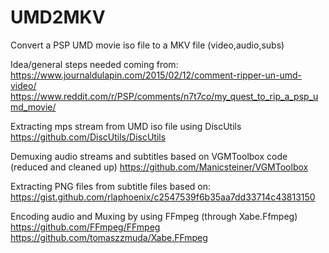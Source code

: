 # UMD2MKV
Convert a PSP UMD movie iso file to a MKV file (video,audio,subs)





Idea/general steps needed coming from:
https://www.journaldulapin.com/2015/02/12/comment-ripper-un-umd-video/
https://www.reddit.com/r/PSP/comments/n7t7co/my_quest_to_rip_a_psp_umd_movie/

Extracting mps stream from UMD iso file using DiscUtils
https://github.com/DiscUtils/DiscUtils 

Demuxing audio streams and subtitles based on VGMToolbox code (reduced and cleaned up)
https://github.com/Manicsteiner/VGMToolbox

Extracting PNG files from subtitle files based on:
https://gist.github.com/rlaphoenix/c2547539f6b35aa7dd33714c43813150

Encoding audio and Muxing by using FFmpeg (through Xabe.Ffmpeg)
https://github.com/FFmpeg/FFmpeg
https://github.com/tomaszzmuda/Xabe.FFmpeg


